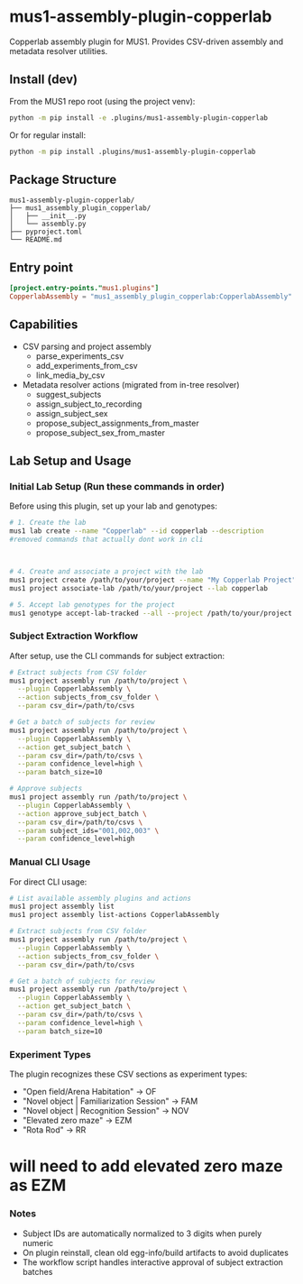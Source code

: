 # mus1-assembly-plugin-copperlab

Copperlab assembly plugin for MUS1. Provides CSV-driven assembly and metadata resolver utilities.

## Install (dev)

From the MUS1 repo root (using the project venv):

```bash
python -m pip install -e .plugins/mus1-assembly-plugin-copperlab
```

Or for regular install:

```bash
python -m pip install .plugins/mus1-assembly-plugin-copperlab
```

## Package Structure

```
mus1-assembly-plugin-copperlab/
├── mus1_assembly_plugin_copperlab/
│   ├── __init__.py
│   └── assembly.py
├── pyproject.toml
└── README.md
```

## Entry point

```toml
[project.entry-points."mus1.plugins"]
CopperlabAssembly = "mus1_assembly_plugin_copperlab:CopperlabAssembly"
```

## Capabilities

- CSV parsing and project assembly
  - parse_experiments_csv
  - add_experiments_from_csv
  - link_media_by_csv
- Metadata resolver actions (migrated from in-tree resolver)
  - suggest_subjects
  - assign_subject_to_recording
  - assign_subject_sex
  - propose_subject_assignments_from_master
  - propose_subject_sex_from_master

## Lab Setup and Usage

### Initial Lab Setup (Run these commands in order)

Before using this plugin, set up your lab and genotypes:

```bash
# 1. Create the lab
mus1 lab create --name "Copperlab" --id copperlab --description 
#removed commands that actually dont work in cli 



# 4. Create and associate a project with the lab
mus1 project create /path/to/your/project --name "My Copperlab Project"
mus1 project associate-lab /path/to/your/project --lab copperlab

# 5. Accept lab genotypes for the project
mus1 genotype accept-lab-tracked --all --project /path/to/your/project
```

### Subject Extraction Workflow

After setup, use the CLI commands for subject extraction:

```bash
# Extract subjects from CSV folder
mus1 project assembly run /path/to/project \
  --plugin CopperlabAssembly \
  --action subjects_from_csv_folder \
  --param csv_dir=/path/to/csvs

# Get a batch of subjects for review
mus1 project assembly run /path/to/project \
  --plugin CopperlabAssembly \
  --action get_subject_batch \
  --param csv_dir=/path/to/csvs \
  --param confidence_level=high \
  --param batch_size=10

# Approve subjects
mus1 project assembly run /path/to/project \
  --plugin CopperlabAssembly \
  --action approve_subject_batch \
  --param csv_dir=/path/to/csvs \
  --param subject_ids="001,002,003" \
  --param confidence_level=high
```

### Manual CLI Usage

For direct CLI usage:

```bash
# List available assembly plugins and actions
mus1 project assembly list
mus1 project assembly list-actions CopperlabAssembly

# Extract subjects from CSV folder
mus1 project assembly run /path/to/project \
  --plugin CopperlabAssembly \
  --action subjects_from_csv_folder \
  --param csv_dir=/path/to/csvs

# Get a batch of subjects for review
mus1 project assembly run /path/to/project \
  --plugin CopperlabAssembly \
  --action get_subject_batch \
  --param csv_dir=/path/to/csvs \
  --param confidence_level=high \
  --param batch_size=10
```

### Experiment Types

The plugin recognizes these CSV sections as experiment types:
- "Open field/Arena Habitation" → OF
- "Novel object | Familiarization Session" → FAM
- "Novel object | Recognition Session" → NOV
- "Elevated zero maze" → EZM
- "Rota Rod" → RR
# will need to add elevated zero maze as EZM

### Notes

- Subject IDs are automatically normalized to 3 digits when purely numeric
- On plugin reinstall, clean old egg-info/build artifacts to avoid duplicates
- The workflow script handles interactive approval of subject extraction batches